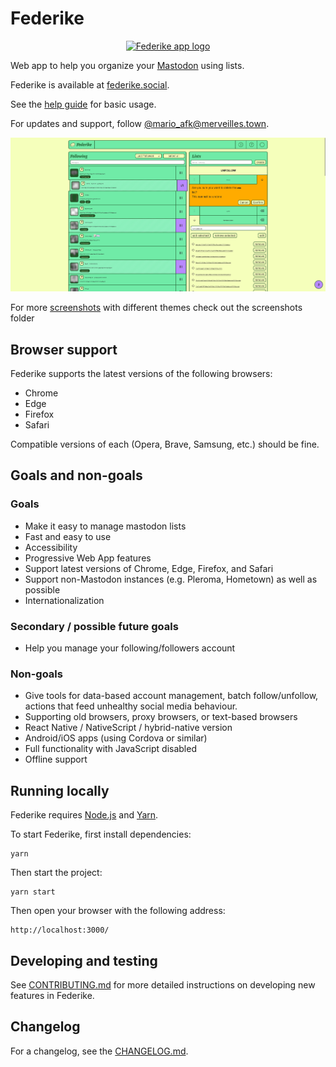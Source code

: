 # Federike

<p align="center">
  <a href="https://federike.social">
    <img src="logo.svg" width="400" alt="Federike app logo">
  </a>
</p>

Web app to help you organize your [Mastodon](https://joinmastodon.org) using lists.

Federike is available at [federike.social](https://federike.social).

See the [help guide](https://federike.social/help) for basic usage.

For updates and support, follow [@mario_afk@merveilles.town](https://merveilles.town/@mario_afk).

![Screenshot of the federike app](https://raw.githubusercontent.com/afk-mario/federike/main/screenshots/federike.png)

For more [screenshots](https://github.com/afk-mario/federike/blob/main/screenshots) with different themes check out the screenshots folder

## Browser support

Federike supports the latest versions of the following browsers:

- Chrome
- Edge
- Firefox
- Safari

Compatible versions of each (Opera, Brave, Samsung, etc.) should be fine.

## Goals and non-goals

### Goals

- Make it easy to manage mastodon lists
- Fast and easy to use
- Accessibility
- Progressive Web App features
- Support latest versions of Chrome, Edge, Firefox, and Safari
- Support non-Mastodon instances (e.g. Pleroma, Hometown) as well as possible
- Internationalization

### Secondary / possible future goals

- Help you manage your following/followers account

### Non-goals

- Give tools for data-based account management, batch follow/unfollow, actions that feed unhealthy social media behaviour.
- Supporting old browsers, proxy browsers, or text-based browsers
- React Native / NativeScript / hybrid-native version
- Android/iOS apps (using Cordova or similar)
- Full functionality with JavaScript disabled
- Offline support

## Running locally

Federike requires [Node.js](https://nodejs.org/en/) and [Yarn](https://yarnpkg.com).

To start Federike, first install dependencies:

    yarn

Then start the project:

    yarn start

Then open your browser with the following address:

    http://localhost:3000/

## Developing and testing

See [CONTRIBUTING.md](https://github.com/afk-mario/federike/blob/main/CONTRIBUTING.md) for
more detailed instructions on developing new features in Federike.

## Changelog

For a changelog, see the [CHANGELOG.md](https://github.com/afk-mario/federike/blob/main/CHANGELOG.md).
